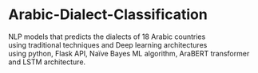 # Arabic-Dialect-Classification

NLP models that predicts the dialects of 18 Arabic countries</br>
using traditional techniques and Deep learning architectures </br>
using python, Flask API, Naïve Bayes ML algorithm, AraBERT transformer and LSTM architecture.

